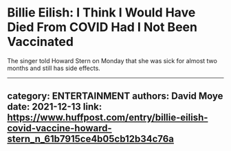 # Billie Eilish: I Think I Would Have Died From COVID Had I Not Been Vaccinated

The singer told Howard Stern on Monday that she was sick for almost two months and still has side effects.

---
category: ENTERTAINMENT
authors: David Moye
date: 2021-12-13
link: https://www.huffpost.com/entry/billie-eilish-covid-vaccine-howard-stern_n_61b7915ce4b05cb12b34c76a
---
